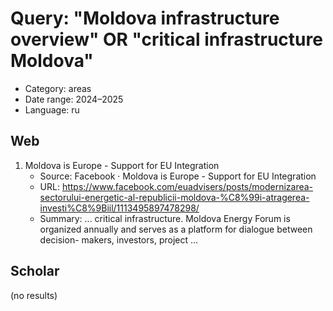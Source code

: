 # Query: "Moldova infrastructure overview" OR "critical infrastructure Moldova"
- Category: areas
- Date range: 2024–2025
- Language: ru

## Web

1. Moldova is Europe - Support for EU Integration
   - Source: Facebook · Moldova is Europe - Support for EU Integration
   - URL: https://www.facebook.com/euadvisers/posts/modernizarea-sectorului-energetic-al-republicii-moldova-%C8%99i-atragerea-investi%C8%9Biil/1113495897478298/
   - Summary: ... critical infrastructure. Moldova Energy Forum is organized annually and serves as a platform for dialogue between decision- makers, investors, project ...

## Scholar

(no results)


